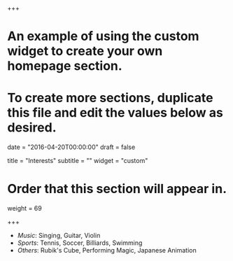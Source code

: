 +++
# An example of using the custom widget to create your own homepage section.
# To create more sections, duplicate this file and edit the values below as desired.

date = "2016-04-20T00:00:00"
draft = false

title = "Interests"
subtitle = ""
widget = "custom"

# Order that this section will appear in.
weight = 69

+++
+ *Music*: Singing, Guitar, Violin
+ *Sports*: Tennis, Soccer, Billiards, Swimming
+ *Others*: Rubik's Cube, Performing Magic, Japanese Animation


